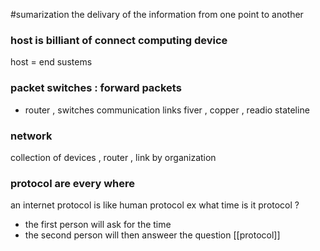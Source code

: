 #sumarization 
the delivary of the information from one point to another 

### host is billiant of connect computing device 
host = end sustems 

### packet switches : forward packets 
- router , switches 
communication links 
fiver , copper , readio stateline 
### network 
collection of devices , router , link by organization 
### protocol are every where 
an internet protocol is like human protocol 
ex what time is it protocol ? 
- the first person will ask for the time 
- the second person will then answeer the question 
[[protocol]]



